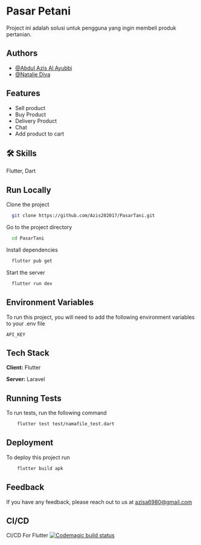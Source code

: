 
# Pasar Petani

Project ini adalah solusi untuk pengguna yang ingin membeli produk pertanian.
## Authors

- [@Abdul Azis Al Ayubbi](https://www.github.com/azis202017)
- [@Natalie Diva](https://www.github.com/nataliedk)

## Features

- Sell product
- Buy Product
- Delivery Product
- Chat
- Add product to cart


## 🛠 Skills
Flutter, Dart
## Run Locally

Clone the project

```bash
  git clone https://github.com/Azis202017/PasarTani.git
```

Go to the project directory

```bash
  cd PasarTani
```

Install dependencies

```bash
  flutter pub get 
```

Start the server

```bash
  flutter run dev
```


## Environment Variables

To run this project, you will need to add the following environment variables to your .env file

`API_KEY`

## Tech Stack

**Client:** Flutter

**Server:** Laravel


## Running Tests

To run tests, run the following command

```bash
    flutter test test/namafile_test.dart
```


## Deployment

To deploy this project run

```bash
    flutter build apk
```


## Feedback

If you have any feedback, please reach out to us at azisa6980@gmail.com


## CI/CD
CI/CD For Flutter
[![Codemagic build status](https://api.codemagic.io/apps/6439475781e0fa9f65dd426a/6439475781e0fa9f65dd4269/status_badge.svg)](https://codemagic.io/apps/6439475781e0fa9f65dd426a/6439475781e0fa9f65dd4269/latest_build) 